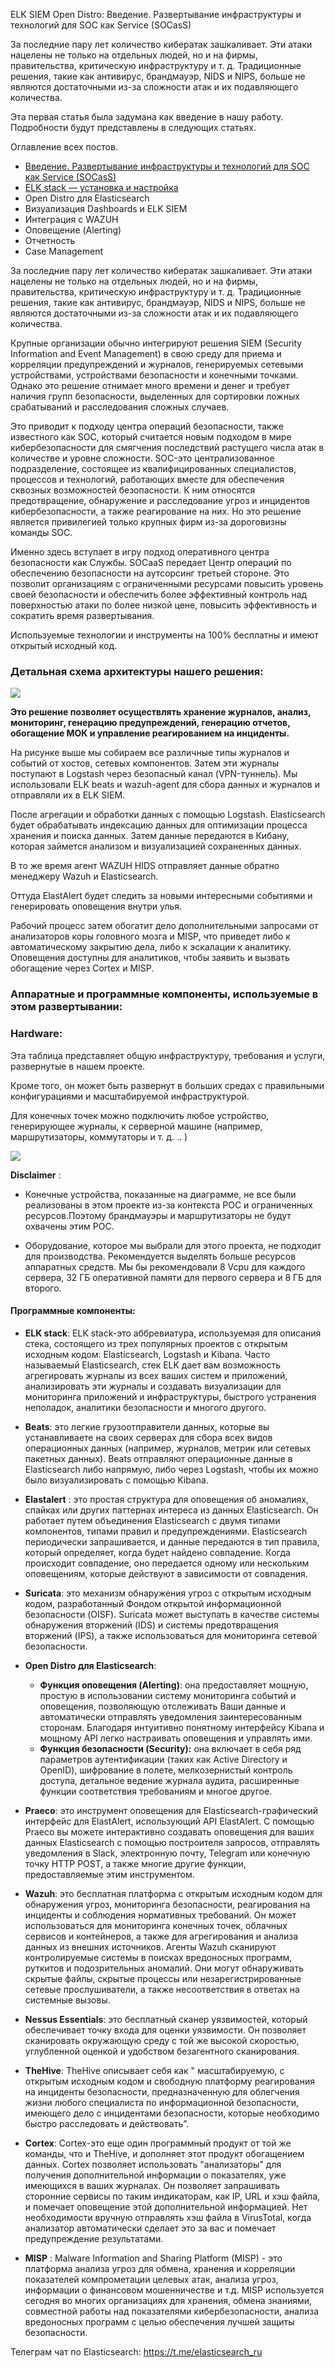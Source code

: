 ELK SIEM Open Distro: Введение. Развертывание инфраструктуры и технологий для SOC как Service (SOCasS)

За последние пару лет количество кибератак зашкаливает. Эти атаки нацелены не только на отдельных людей, но и на фирмы, правительства, критическую инфраструктуру и т. д. Традиционные решения, такие как антивирус, брандмауэр, NIDS и NIPS, больше не являются достаточными из-за сложности атак и их подавляющего количества.

Эта первая статья была задумана как введение в нашу работу. Подробности будут представлены в следующих статьях. 

<cut />

Оглавление всех постов.

- [Введение. Развертывание инфраструктуры и технологий для SOC как Service (SOCasS)](https://habr.com/ru/post/515576/)
- [ELK stack — установка и настройка](https://habr.com/ru/post/515722/)
- Open Distro для Elasticsearch
- Визуализация Dashboards и ELK SIEM
- Интеграция с WAZUH
- Оповещение (Alerting)
- Отчетность
- Case Management

За последние пару лет количество кибератак зашкаливает. Эти атаки нацелены не только на отдельных людей, но и на фирмы, правительства, критическую инфраструктуру и т. д. Традиционные решения, такие как антивирус, брандмауэр, NIDS и NIPS, больше не являются достаточными из-за сложности атак и их подавляющего количества.

Крупные организации обычно интегрируют решения SIEM (Security Information and Event Management) в свою среду для приема и корреляции предупреждений и журналов, генерируемых сетевыми устройствами, устройствами безопасности и конечными точками. Однако это решение отнимает много времени и денег и требует наличия групп безопасности, выделенных для сортировки ложных срабатываний и расследования сложных случаев.

Это приводит к подходу центра операций безопасности, также известного как SOC, который считается новым подходом в мире кибербезопасности для смягчения последствий растущего числа атак в количестве и уровне сложности. SOC-это централизованное подразделение, состоящее из квалифицированных специалистов, процессов и технологий, работающих вместе для обеспечения сквозных возможностей безопасности. К ним относятся предотвращение, обнаружение и расследование угроз и инцидентов кибербезопасности, а также реагирование на них. Но это решение является привилегией только крупных фирм из-за дороговизны команды SOC.

Именно здесь вступает в игру подход оперативного центра безопасности как Службы. SOCaaS передает Центр операций по обеспечению безопасности на аутсорсинг третьей стороне. Это позволит организациям с ограниченными ресурсами повысить уровень своей безопасности и обеспечить более эффективный контроль над поверхностью атаки по более низкой цене, повысить эффективность и сократить время развертывания.

Используемые технологии и инструменты на 100% бесплатны и имеют открытый исходный код.

### Детальная схема архитектуры нашего решения:

![](https://habrastorage.org/webt/br/tg/br/brtgbria1khg3dg-lpk9z1lag3g.png)

**Это решение позволяет осуществлять хранение журналов, анализ, мониторинг, генерацию предупреждений, генерацию отчетов, обогащение МОК и управление реагированием на инциденты.**

На рисунке выше мы собираем все различные типы журналов и событий от хостов, сетевых компонентов. Затем эти журналы поступают в Logstash через безопасный канал (VPN-туннель). Мы использовали ELK beats и wazuh-agent для сбора данных и журналов и отправляли их в ELK SIEM.

После агрегации и обработки данных с помощью Logstash. Elasticsearch будет обрабатывать индексацию данных для оптимизации процесса хранения и поиска данных. Затем данные передаются в Кибану, которая займется анализом и визуализацией сохраненных данных.

В то же время агент WAZUH HIDS отправляет данные обратно менеджеру Wazuh и Elasticsearch.

Оттуда ElastAlert будет следить за новыми интересными событиями и генерировать оповещения внутри улья.

Рабочий процесс затем обогатит дело дополнительными запросами от анализаторов коры головного мозга и MISP, что приведет либо к автоматическому закрытию дела, либо к эскалации к аналитику. Оповещения доступны для аналитиков, чтобы заявить и вызвать обогащение через Cortex и MISP.

### Аппаратные и программные компоненты, используемые в этом развертывании:

### **Hardware**:

Эта таблица представляет общую инфраструктуру, требования и услуги, развернутые в нашем проекте.

Кроме того, он может быть развернут в больших средах с правильными конфигурациями и масштабируемой инфраструктурой.

Для конечных точек можно подключить любое устройство, генерирующее журналы, к серверной машине (например, маршрутизаторы, коммутаторы и т. д. .. )

![](https://habrastorage.org/webt/cd/td/iy/cdtdiynh9ijdpmzejfqby60gb7o.png)

**Disclaimer** :

- Конечные устройства, показанные на диаграмме, не все были реализованы в этом проекте из-за контекста POC и ограниченных ресурсов.Поэтому брандмауэры и маршрутизаторы не будут охвачены этим POC.

- Оборудование, которое мы выбрали для этого проекта, не подходит для производства. Рекомендуется выделять больше ресурсов аппаратных средств. Мы бы рекомендовали 8 Vcpu для каждого сервера, 32 ГБ оперативной памяти для первого сервера и 8 ГБ для второго.

#### Программные компоненты:

- **ELK stack**: ELK stack-это аббревиатура, используемая для описания стека, состоящего из трех популярных проектов с открытым исходным кодом: Elasticsearch, Logstash и Kibana. Часто называемый Elasticsearch, стек ELK дает вам возможность агрегировать журналы из всех ваших систем и приложений, анализировать эти журналы и создавать визуализации для мониторинга приложений и инфраструктуры, быстрого устранения неполадок, аналитики безопасности и многого другого.

- **Beats**: это легкие грузоотправители данных, которые вы устанавливаете на своих серверах для сбора всех видов операционных данных (например, журналов, метрик или сетевых пакетных данных). Beats отправляют операционные данные в Elasticsearch либо напрямую, либо через Logstash, чтобы их можно было визуализировать с помощью Kibana.

- **Elastalert** : это простая структура для оповещения об аномалиях, спайках или других паттернах интереса из данных Elasticsearch. Он работает путем объединения Elasticsearch с двумя типами компонентов, типами правил и предупреждениями. Elasticsearch периодически запрашивается, и данные передаются в тип правила, который определяет, когда будет найдено совпадение. Когда происходит совпадение, оно передается одному или нескольким оповещениям, которые действуют в зависимости от совпадения.

- **Suricata**: это механизм обнаружения угроз с открытым исходным кодом, разработанный Фондом открытой информационной безопасности (OISF). Suricata может выступать в качестве системы обнаружения вторжений (IDS) и системы предотвращения вторжений (IPS), а также использоваться для мониторинга сетевой безопасности. 

- **Open Distro для Elasticsearch**:
  - **Функция оповещения (Alerting)**: она предоставляет мощную, простую в использовании систему мониторинга событий и оповещения, позволяющую отслеживать Ваши данные и автоматически отправлять уведомления заинтересованным сторонам. Благодаря интуитивно понятному интерфейсу Kibana и мощному API легко настраивать оповещения и управлять ими.
  - **Функция безопасности (Security):** она включает в себя ряд параметров аутентификации (таких как Active Directory и OpenID), шифрование в полете, мелкозернистый контроль доступа, детальное ведение журнала аудита, расширенные функции соответствия требованиям и многое другое.

- **Praeco**: это инструмент оповещения для Elasticsearch-графический интерфейс для ElastAlert, использующий API ElastAlert. С помощью Praeco вы можете интерактивно создавать оповещения для ваших данных Elasticsearch с помощью построителя запросов, отправлять уведомления в Slack, электронную почту, Telegram или конечную точку HTTP POST, а также многие другие функции, предоставляемые этим инструментом.

- **Wazuh**: это бесплатная платформа с открытым исходным кодом для обнаружения угроз, мониторинга безопасности, реагирования на инциденты и соблюдения нормативных требований. Он может использоваться для мониторинга конечных точек, облачных сервисов и контейнеров, а также для агрегирования и анализа данных из внешних источников. Агенты Wazuh сканируют контролируемые системы в поисках вредоносных программ, руткитов и подозрительных аномалий. Они могут обнаруживать скрытые файлы, скрытые процессы или незарегистрированные сетевые прослушиватели, а также несоответствия в ответах на системные вызовы.

- **Nessus Essentials**: это бесплатный сканер уязвимостей, который обеспечивает точку входа для оценки уязвимости. Он позволяет сканировать окружающую среду с той же высокой скоростью, углубленной оценкой и удобством безагентного сканирования.

- **TheHive**: TheHive описывает себя как " масштабируемую, с открытым исходным кодом и свободную платформу реагирования на инциденты безопасности, предназначенную для облегчения жизни любого специалиста по информационной безопасности, имеющего дело с инцидентами безопасности, которые необходимо быстро расследовать и действовать”.

- **Cortex**: Cortex-это еще один программный продукт от той же команды, что и TheHive, и дополняет этот продукт обогащением данных. Cortex позволяет использовать "анализаторы" для получения дополнительной информации о показателях, уже имеющихся в ваших журналах. Он позволяет запрашивать сторонние сервисы по таким индикаторам, как IP, URL и хэш файла, и помечает оповещение этой дополнительной информацией. Нет необходимости вручную отправлять хэш файла в VirusTotal, когда анализатор автоматически сделает это за вас и помечает предупреждение результатами.

- **MISP** : Malware Information and Sharing Platform (MISP) - это платформа анализа угроз для обмена, хранения и корреляции показателей компрометации целевых атак, анализа угроз, информации о финансовом мошенничестве и т.д. MISP используется сегодня во многих организациях для хранения, обмена знаниями, совместной работы над показателями кибербезопасности, анализа вредоносных программ с целью обеспечения лучшей защиты безопасности.



Телеграм чат по Elasticsearch: https://t.me/elasticsearch_ru
